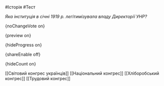 #Історія #Тест

*Яка інституція в січні 1919 р. легітимізувала владу Директорії УНР?*

{noChangeVote on}

{preview on}

{hideProgress on}

{shareEnable off}

{hideCount on}

[[Світовий конгрес українців]]
[[Національний конгрес]]
[[Хліборобський конгрес]]
[[Трудовий конгрес]]
